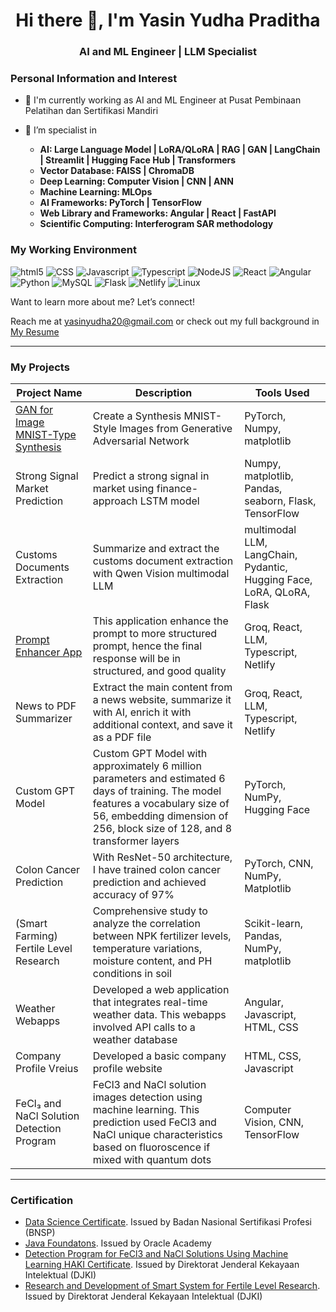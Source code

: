 <h1 align="center"><b>Hi there 👋, I'm Yasin Yudha Praditha</b></h1>

<h3 align="center"><b>AI and ML Engineer | LLM Specialist</b></h3>

<h3>Personal Information and Interest</h3>

- 🔭 I'm currently working as AI and ML Engineer at Pusat Pembinaan Pelatihan dan Sertifikasi Mandiri
- 🧠 I’m specialist in

  - **AI: Large Language Model | LoRA/QLoRA | RAG | GAN | LangChain | Streamlit | Hugging Face Hub | Transformers**
  - **Vector Database: FAISS | ChromaDB**
  - **Deep Learning: Computer Vision | CNN | ANN**
  - **Machine Learning: MLOps**
  - **AI Frameworks: PyTorch | TensorFlow**
  - **Web Library and Frameworks: Angular | React | FastAPI**
  - **Scientific Computing: Interferogram SAR methodology**

<h3>My Working Environment</h3>
<p>
  <img alt="html5" src="https://img.shields.io/badge/-HTML5-E34F26?style=flat-square&logo=html5&logoColor=white" />
  <img alt="CSS" src="https://img.shields.io/badge/CSS-563d7c?&style=flat&logo=css3&logoColor=white" />
  <img alt="Javascript" src="https://img.shields.io/badge/JavaScript-323330?style=flat&logo=javascript&logoColor=F7DF1E" />
  <img alt="Typescript" src="https://img.shields.io/badge/TypeScript-3178C6?style=flat&logo=typescript&logoColor=white" />
  <img alt="NodeJS" src="https://img.shields.io/badge/Node.js-339933?style=flat&logo=node.js&logoColor=white" />
  <img alt="React" src="https://img.shields.io/badge/React-61DAFB?style=flat&logo=react&logoColor=black" />
  <img alt="Angular" src="https://img.shields.io/badge/Angular-0F0F11?style=flat&logo=angular&logoColor=white" />
  <img alt="Python" src="https://img.shields.io/badge/Python-3776AB?style=flat&logo=python&logoColor=white" />
  <img alt="MySQL" src="https://img.shields.io/badge/MySQL-4479A1?style=flat&logo=mysql&logoColor=white" />
  <img alt="Flask" src="https://img.shields.io/badge/Flask-000000?style=flat&logo=flask&logoColor=white" />
  <img alt="Netlify" src="https://img.shields.io/badge/Netlify-00C7B7?style=flat&logo=netlify&logoColor=white" />
  <img alt="Linux" src="https://img.shields.io/badge/Linux-FCC624?style=flat&logo=linux&logoColor=black" />
</p>

Want to learn more about me? Let’s connect!

Reach me at yasinyudha20@gmail.com or check out my full background in [My Resume](https://drive.google.com/file/d/1hsrA_AVvdhUhk5OyWo4LXRWMCqCcR_OZ/view?usp=drive_link)

---

<h3>My Projects</h3>

| Project Name | Description | Tools Used |
|--------------|-------------|------------|
| [GAN for Image MNIST-Type Synthesis](https://github.com/Yasinyudha/mnistGAN.git) | Create a Synthesis MNIST-Style Images from Generative Adversarial Network | PyTorch, Numpy, matplotlib |
| Strong Signal Market Prediction | Predict a strong signal in market using finance-approach LSTM model | Numpy, matplotlib, Pandas, seaborn, Flask, TensorFlow |
| Customs Documents Extraction | Summarize and extract the customs document extraction with Qwen Vision multimodal LLM | multimodal LLM, LangChain, Pydantic, Hugging Face, LoRA, QLoRA, Flask |
| [Prompt Enhancer App](https://github.com/Yasinyudha/json-enhancer-app.git) | This application enhance the prompt to more structured prompt, hence the final response will be in structured, and good quality | Groq, React, LLM, Typescript, Netlify |
| News to PDF Summarizer | Extract the main content from a news website, summarize it with AI, enrich it with additional context, and save it as a PDF file | Groq, React, LLM, Typescript, Netlify |
| Custom GPT Model | Custom GPT Model with approximately 6 million parameters and estimated 6 days of training. The model features a vocabulary size of 56, embedding dimension of 256, block size of 128, and 8 transformer layers | PyTorch, NumPy, Hugging Face |
| Colon Cancer Prediction | With ResNet-50 architecture, I have trained colon cancer prediction and achieved accuracy of 97% | PyTorch, CNN, NumPy, Matplotlib |
| (Smart Farming) Fertile Level Research | Comprehensive study to analyze the correlation between NPK fertilizer levels, temperature variations, moisture content, and PH conditions in soil | Scikit-learn, Pandas, NumPy, matplotlib |
| Weather Webapps | Developed a web application that integrates real-time weather data. This webapps involved API calls to a weather database | Angular, Javascript, HTML, CSS |
| Company Profile Vreius | Developed a basic company profile website | HTML, CSS, Javascript |
| FeCl₃ and NaCl Solution Detection Program | FeCl3 and NaCl solution images detection using machine learning. This prediction used FeCl3 and NaCl unique characteristics based on fluoroscence if mixed with quantum dots | Computer Vision, CNN, TensorFlow |

---

<h3>Certification</h3>

- [Data Science Certificate](https://drive.google.com/file/d/1wnoYA4Bgt4rfsFal45OER3A-cAdTHVmH/view?usp=sharing). Issued by Badan Nasional Sertifikasi Profesi (BNSP)
- [Java Foundatons](https://drive.google.com/file/d/1wnoYA4Bgt4rfsFal45OER3A-cAdTHVmH/view?usp=sharing). Issued by Oracle Academy
- [Detection Program for FeCl3 and NaCl Solutions Using Machine Learning HAKI Certificate](https://drive.google.com/file/d/1wnoYA4Bgt4rfsFal45OER3A-cAdTHVmH/view?usp=sharing). Issued by Direktorat Jenderal Kekayaan Intelektual (DJKI)
- [Research and Development of Smart System for Fertile Level Research](https://drive.google.com/file/d/1wnoYA4Bgt4rfsFal45OER3A-cAdTHVmH/view?usp=sharing). Issued by Direktorat Jenderal Kekayaan Intelektual (DJKI)
